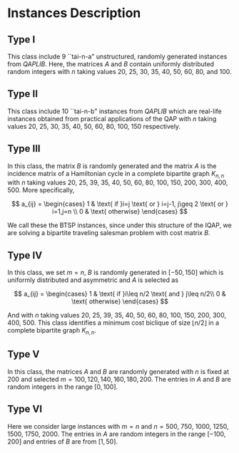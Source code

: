 # Instances Description
## Type I
This class include 9 ``tai-n-a" unstructured, randomly generated instances from *QAPLIB*. Here, the  matrices $A$ and $B$ contain uniformly distributed random integers with $n$ taking values 20, 25, 30, 35, 40, 50, 60, 80, and 100.
## Type II
This class include 10 ``tai-n-b" instances from  $QAPLIB$ which are real-life instances obtained from practical applications of the QAP with $n$ taking values 20, 25, 30, 35, 40, 50, 60, 80, 100, 150  respectively.
## Type III
In this class, the matrix $B$ is randomly generated and the matrix $A$ is the incidence matrix of a Hamiltonian cycle in a complete bipartite graph $K_{n,n}$ with $n$ taking values 20, 25, 39, 35, 40, 50, 60, 80, 100, 150, 200, 300, 400, 500. More specifically,

$$
			a_{ij} = \begin{cases}
				1  &  \text{ if }i=j \text{ or } i=j-1, j\geq 2 \text{ or } i=1,j=n \\
				0 &  \text{ otherwise}
			\end{cases}
$$

We call these the BTSP instances, since under this structure of the IQAP, we are solving a bipartite traveling salesman problem with cost matrix $B$.
		
## Type IV 
In this class,  we set $m=n$, $B$ is randomly generated in $[-50, 150]$ which is uniformly distributed and asymmetric and $A$ is selected as

$$
			a_{ij} = \begin{cases}
				1  &  \text{ if }i\leq n/2 \text{ and } j\leq n/2\\
				0 &  \text{ otherwise}
			\end{cases}
$$
  
And with $n$ taking values 20, 25, 39, 35, 40, 50, 60, 80, 100, 150, 200, 300, 400, 500. This class identifies a minimum cost biclique of size $\lfloor n/2\rfloor$ in a complete bipartite graph $K_{n,n}$.
## Type V
In this class, the matrices $A$ and $B$ are randomly generated with $n$ is fixed at $200$ and selected $m=100, 120,140,160,180,200$.  The entries in $A$ and $B$ are random integers in the range $[0, 100]$.
		
## Type VI
Here we consider large instances with $m=n$ and $n=500$, 750, 1000, 1250, 1500, 1750, 2000. The entries in $A$ are random integers in the range $[-100,200]$ and entries of $B$ are from $[1, 50]$.
